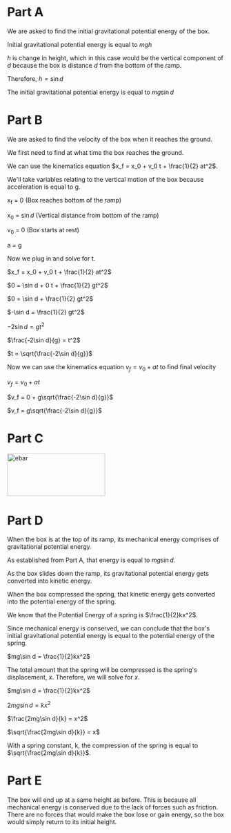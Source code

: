 # Part A
We are asked to find the initial gravitational potential energy of the box.

Initial gravitational potential energy is equal to $mgh$

$h$ is change in height, which in this case would be the vertical component of $d$ because the box is distance $d$ from the bottom of the ramp. 

Therefore, $h = \sin d$

The initial gravitational potential energy is equal to $mg\sin d$

# Part B
We are asked to find the velocity of the box when it reaches the ground.

We first need to find at what time the box reaches the ground.

We can use the kinematics equation $x_f = x_0 + v_0 t + \frac{1}{2} at^2$. 

We'll take variables relating to the vertical motion of the box because acceleration is equal to g.

x<sub>f</sub> = 0 (Box reaches bottom of the ramp)

x<sub>0</sub> = $\sin d$ (Vertical distance from bottom of the ramp)

v<sub>0</sub> = 0 (Box starts at rest)

a = g

Now we plug in and solve for t.

$x_f = x_0 + v_0 t + \frac{1}{2} at^2$

$0 = \sin d + 0 t + \frac{1}{2} gt^2$

$0 = \sin d + \frac{1}{2} gt^2$

$-\sin d = \frac{1}{2} gt^2$

$-2\sin d = gt^2$

$\frac{-2\sin d}{g} = t^2$

$t = \sqrt{\frac{-2\sin d}{g}}$

Now we can use the kinematics equation $v_f = v_0 + at$ to find final velocity

$v_f = v_0 + at$

$v_f = 0 + g\sqrt{\frac{-2\sin d}{g}}$

$v_f = g\sqrt{\frac{-2\sin d}{g}}$

# Part C
<img width="227" height="98" alt="ebar" src="https://github.com/user-attachments/assets/4a140318-f5ac-4c4f-8671-fb3c864b3795" />

# Part D
When the box is at the top of its ramp, its mechanical energy comprises of gravitational potential energy.

As established from Part A, that energy is equal to $mg\sin d$.

As the box slides down the ramp, its gravitational potential energy gets converted into kinetic energy.

When the box compressed the spring, that kinetic energy gets converted into the potential energy of the spring.

We know that the Potential Energy of a spring is $\frac{1}{2}kx^2$.

Since mechanical energy is conserved, we can conclude that the box's initial gravitational potential energy is equal to the potential energy of the spring.

$mg\sin d = \frac{1}{2}kx^2$

The total amount that the spring will be compressed is the spring's displacement, $x$. Therefore, we will solve for $x$. 

$mg\sin d = \frac{1}{2}kx^2$

$2mg\sin d = kx^2$

$\frac{2mg\sin d}{k} = x^2$

$\sqrt{\frac{2mg\sin d}{k}} = x$


With a spring constant, k, the compression of the spring is equal to $\sqrt{\frac{2mg\sin d}{k}}$.

# Part E
The box will end up at a same height as before. This is because all mechanical energy is conserved due to the lack of forces such as friction. There are no forces that would make the box lose or gain energy, so the box would simply return to its initial height.
